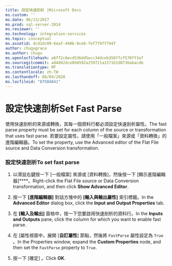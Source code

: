 ```yaml
---
title: 設定快速剖析 |Microsoft Docs
ms.custom: ''
ms.date: 06/13/2017
ms.prod: sql-server-2014
ms.reviewer: ''
ms.technology: integration-services
ms.topic: conceptual
ms.assetid: dcd1dc09-6eaf-440b-9ce6-fef779ff794f
author: chugugrace
ms.author: chugu
ms.openlocfilehash: e6ff2c6ecd536dd5ecc34dceb358ffcf578ff3a7
ms.sourcegitcommit: ad4d92dce894592a259721a1571b1d8736abacdb
ms.translationtype: MT
ms.contentlocale: zh-TW
ms.lasthandoff: 08/04/2020
ms.locfileid: "87584641"
---
```

# <a name="set-fast-parse"></a><span data-ttu-id="b77c2-102">設定快速剖析</span><span class="sxs-lookup"><span data-stu-id="b77c2-102">Set Fast Parse</span></span>
  <span data-ttu-id="b77c2-103">使用快速剖析的來源或轉換，其每一個資料行都必須設定快速剖析屬性。</span><span class="sxs-lookup"><span data-stu-id="b77c2-103">The fast parse property must be set for each column of the source or transformation that uses fast parse.</span></span> <span data-ttu-id="b77c2-104">若要設定屬性，請使用「一般檔案」來源或「資料轉換」的進階編輯器。</span><span class="sxs-lookup"><span data-stu-id="b77c2-104">To set the property, use the Advanced editor of the Flat File source and Data Conversion transformation.</span></span>  
  
### <a name="to-set-fast-parse"></a><span data-ttu-id="b77c2-105">設定快速剖析</span><span class="sxs-lookup"><span data-stu-id="b77c2-105">To set fast parse</span></span>  
  
1.  <span data-ttu-id="b77c2-106">以滑鼠右鍵按一下 [一般檔案] 來源或 [資料轉換]，然後按一下 [顯示進階編輯器]\*\*\*\*。</span><span class="sxs-lookup"><span data-stu-id="b77c2-106">Right-click the Flat File source or Data Conversion transformation, and then click **Show Advanced Editor**.</span></span>  
  
2.  <span data-ttu-id="b77c2-107">按一下 **[進階編輯器]** 對話方塊中的 **[輸入與輸出屬性]** 索引標籤。</span><span class="sxs-lookup"><span data-stu-id="b77c2-107">In the **Advanced Editor** dialog box, click the **Input and Output Properties** tab.</span></span>  
  
3.  <span data-ttu-id="b77c2-108">在 **[輸入及輸出]** 窗格中，按一下您要啟用快速剖析的資料行。</span><span class="sxs-lookup"><span data-stu-id="b77c2-108">In the **Inputs and Outputs** pane, click the column for which you want to enable fast parse.</span></span>  
  
4.  <span data-ttu-id="b77c2-109">在 [屬性視窗中，展開 [**自訂屬性**] 節點，然後將 `FastParse` 屬性設定為 `True` 。</span><span class="sxs-lookup"><span data-stu-id="b77c2-109">In the Properties window, expand the **Custom Properties** node, and then set the `FastParse` property to `True`.</span></span>  
  
5.  <span data-ttu-id="b77c2-110">按一下 [確定] 。</span><span class="sxs-lookup"><span data-stu-id="b77c2-110">Click **OK**.</span></span>  
  
  
